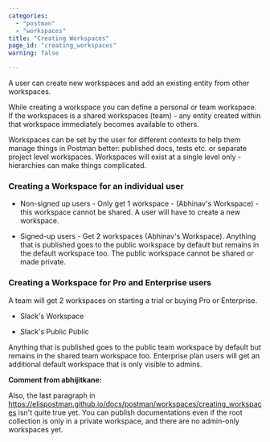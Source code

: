 ```yaml
---
categories:
  - "postman"
  - "workspaces"
title: "Creating Workspaces"
page_id: "creating_workspaces"
warning: false

---
```

A user can create new workspaces and add an existing entity from other workspaces.

While creating a workspace you can define a personal or team workspace. If the workspaces is a shared workspaces (team) - any entity created within that workspace immediately becomes available to others.

Workspaces can be set by the user for different contexts to help them manage things in Postman better: published docs, tests etc. or separate project level workspaces. Workspaces will exist at a single level only - hierarchies can make things complicated.

### Creating a Workspace for an individual user

* Non-signed up users - Only get 1 workspace - (Abhinav's Workspace) - this workspace cannot be shared. A user will have to create a new workspace.

* Signed-up users - Get 2 workspaces (Abhinav's Workspace). Anything that is published goes to the public workspace by default but remains in the default workspace too. The public workspace cannot be shared or made private.

### Creating a Workspace for Pro and Enterprise users

A team will get 2 workspaces on starting a trial or buying Pro or Enterprise. 

* Slack's Workspace

* Slack's Public Public

Anything that is published goes to the public team workspace by default but remains in the shared team workspace too. Enterprise plan users will get an additional default workspace that is only visible to admins.

**Comment from abhijitkane:** 

Also, the last paragraph in https://elispostman.github.io/docs/postman/workspaces/creating_workspaces isn't quite true yet. You can publish documentations even if the root collection is only in a private workspace, and there are no admin-only workspaces yet.
